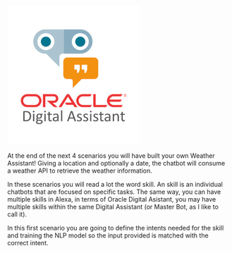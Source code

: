 ![Oracle Digital Assistant Logo](assets/oda-sticker.jpg)

At the end of the next 4 scenarios you will have built your own Weather Assistant! 
Giving a location and optionally a date, the chatbot will consume a weather API to retrieve the weather information.

In these scenarios you will read a lot the word skill. An skill is an individual chatbots that are focused on specific tasks. The same way, you can have multiple skills in Alexa, in terms of Oracle Digital Asistant, you may have multiple skills within the same Digital Assistant (or Master Bot, as I like to call it).

In this first scenario you are going to define the intents needed for the skill and training the NLP model so the input provided is matched with the correct intent.